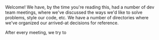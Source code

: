 Welcome! We have, by the time you're reading this, had a number of dev team meetings, where we've discussed the ways we'd like to solve problems, style our code, etc. We have a number of directories where we've organized our arrived-at decisions for reference.

After every meeting, we try to 
